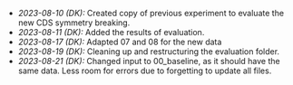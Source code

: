 - _2023-08-10 (DK):_ Created copy of previous experiment to evaluate the new CDS
  symmetry breaking.
- _2023-08-11 (DK):_ Added the results of evaluation.
- _2023-08-17 (DK):_ Adapted 07 and 08 for the new data
- _2023-08-19 (DK):_ Cleaning up and restructuring the evaluation folder.
- _2023-08-21 (DK):_ Changed input to 00_baseline, as it should have the same
  data. Less room for errors due to forgetting to update all files.
